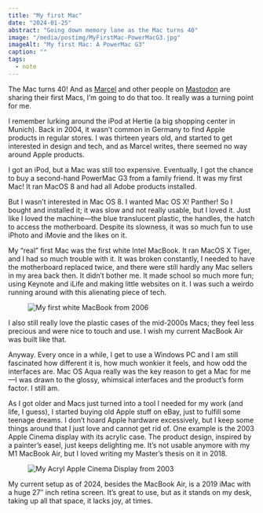 ```yaml
---
title: "My first Mac"
date: "2024-01-25"
abstract: "Going down memory lane as the Mac turns 40"
image: "/media/postimg/MyFirstMac-PowerMacG3.jpg"
imageAlt: "My first Mac: A PowerMac G3"
caption: ""
tags: 
  - note
---
```


The Mac turns 40! And as [Marcel](https://marcel.io/posts/my-first-mac) and other people on [Mastodon](https://mastodon.social/tags/MyFirstMac) are sharing their first Macs, I’m going to do that too. It really was a turning point for me.

I remember lurking around the iPod at Hertie (a big shopping center in Munich). Back in 2004, it wasn’t common in Germany to find Apple products in regular stores. I was thirteen years old, and started to get interested in design and tech, and as Marcel writes, there seemed no way around Apple products.

I got an iPod, but a Mac was still too expensive. Eventually, I got the chance to buy a second-hand PowerMac G3 from a family friend. It was my first Mac! It ran MacOS 8 and had all Adobe products installed.

But I wasn’t interested in Mac OS 8. I wanted Mac OS X! Panther! So I bought and installed it; it was slow and not really usable, but I loved it. Just like I loved the machine—the blue translucent plastic, the handles, the hatch to access the motherboard. Despite its slowness, it was so much fun to use iPhoto and iMovie and the likes on it.

My “real” first Mac was the first white Intel MacBook. It ran MacOS X Tiger, and I had so much trouble with it. It was broken constantly, I needed to have the motherboard replaced twice, and there were still hardly any Mac sellers in my area back then. It didn’t bother me. It made school so much more fun; using Keynote and iLife and making little websites on it. I was such a weirdo running around with this alienating piece of tech.

<figure>
  <img src="/media/postimg/MyFirstMac-MacBook2006.jpg" alt="My first white MacBook from 2006" />
</figure>

I also still really love the plastic cases of the mid-2000s Macs; they feel less precious and were nice to touch and use. I wish my current MacBook Air was built like that.

Anyway. Every once in a while, I get to use a Windows PC and I am still fascinated how different it is, how much wonkier it feels, and how odd the interfaces are. Mac OS Aqua really was the key reason to get a Mac for me—I was drawn to the glossy, whimsical interfaces and the product’s form factor. I still am.

As I got older and Macs just turned into a tool I needed for my work (and life, I guess), I started buying old Apple stuff on eBay, just to fulfill some teenage dreams. I don’t hoard Apple hardware excessively, but I keep some things around that I just love and cannot get rid of. One example is the 2003 Apple Cinema display with its acrylic case. The product design, inspired by a painter’s easel, just keeps delighting me. It’s not usable anymore with my M1 MacBook Air, but I loved writing my Master’s thesis on it in 2018.

<figure>
  <img src="/media/postimg/MyFirstMac-CinemaDisplay.jpg" alt="My Acryl Apple Cinema Display from 2003" />
</figure>

My current setup as of 2024, besides the MacBook Air, is a 2019 iMac with a huge 27″ inch retina screen. It’s great to use, but as it stands on my desk, taking up all that space, it lacks joy, at times.